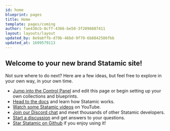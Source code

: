 ```yaml
---
id: home
blueprint: pages
title: Home
template: pages/coming
author: fae438cb-8cff-4366-be50-3f2096887411
layout: layouts/layout
updated_by: 8e9abffb-d79b-46bd-9f70-6b8842586fbb
updated_at: 1699579113
---
```

## Welcome to your new brand Statamic site!

Not sure where to do next? Here are a few ideas, but feel free to explore in your own way, in your own time.

- [Jump into the Control Panel](/cp) and edit this page or begin setting up your own collections and blueprints.
- [Head to the docs](https://statamic.dev) and learn how Statamic works.
- [Watch some Statamic videos](https://youtube.com/statamic) on YouTube.
- [Join our Discord chat](https://statamic.com/discord) and meet thousands of other Statamic developers.
- [Start a discussion](https://github.com/statamic/cms/discussions) and get answers to your questions.
- [Star Statamic on Github](https://github.com/statamic/cms) if you enjoy using it!